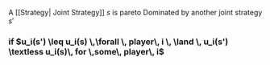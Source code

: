 A [[Strategy| Joint Strategy]]  $s$ is pareto Dominated  by another joint strategy $s'$  
### if $u_i(s') \leq u_i(s) \,\forall \, player\, i \, \land \, u_i(s') \textless u_i(s)\, for \,some\, player\, i$














